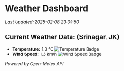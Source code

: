 
# Weather Dashboard

_Last Updated: 2025-02-08 23:09:50_

## Current Weather Data: (Srinagar, JK)
- **Temperature:** 1.3 °C ![Temperature Badge](https://img.shields.io/badge/Temperature-Low%20Temp-blue)
- **Wind Speed:** 1.3 km/h ![Wind Speed Badge](https://img.shields.io/badge/Wind%20Speed-Light%20Wind-blue)

*Powered by Open-Meteo API*
